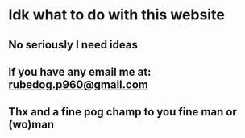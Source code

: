 # Idk what to do with this website
## No seriously I need ideas
## if you have any email me at: rubedog.p960@gmail.com 
## Thx and a fine pog champ to you fine man or (wo)man
